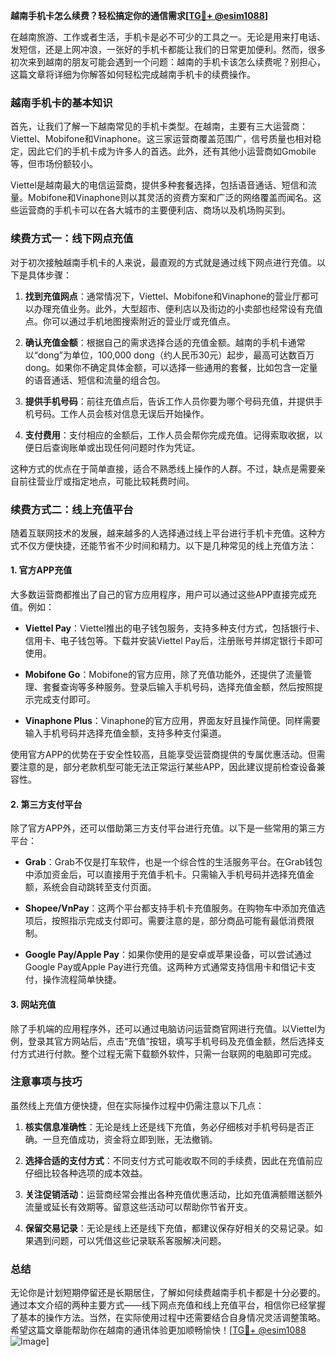 **越南手机卡怎么续费？轻松搞定你的通信需求[[TG💪+ @esim1088](https://t.me/s/esim1088)]**

在越南旅游、工作或者生活，手机卡是必不可少的工具之一。无论是用来打电话、发短信，还是上网冲浪，一张好的手机卡都能让我们的日常更加便利。然而，很多初次来到越南的朋友可能会遇到一个问题：越南的手机卡该怎么续费呢？别担心，这篇文章将详细为你解答如何轻松完成越南手机卡的续费操作。

### 越南手机卡的基本知识

首先，让我们了解一下越南常见的手机卡类型。在越南，主要有三大运营商：Viettel、Mobifone和Vinaphone。这三家运营商覆盖范围广，信号质量也相对稳定，因此它们的手机卡成为许多人的首选。此外，还有其他小运营商如Gmobile等，但市场份额较小。

Viettel是越南最大的电信运营商，提供多种套餐选择，包括语音通话、短信和流量。Mobifone和Vinaphone则以其灵活的资费方案和广泛的网络覆盖而闻名。这些运营商的手机卡可以在各大城市的主要便利店、商场以及机场购买到。

### 续费方式一：线下网点充值

对于初次接触越南手机卡的人来说，最直观的方式就是通过线下网点进行充值。以下是具体步骤：

1. **找到充值网点**：通常情况下，Viettel、Mobifone和Vinaphone的营业厅都可以办理充值业务。此外，大型超市、便利店以及街边的小卖部也经常设有充值点。你可以通过手机地图搜索附近的营业厅或充值点。

2. **确认充值金额**：根据自己的需求选择合适的充值金额。越南的手机卡通常以“dong”为单位，100,000 dong（约人民币30元）起步，最高可达数百万dong。如果你不确定具体金额，可以选择一些通用的套餐，比如包含一定量的语音通话、短信和流量的组合包。

3. **提供手机号码**：前往充值点后，告诉工作人员你要为哪个号码充值，并提供手机号码。工作人员会核对信息无误后开始操作。

4. **支付费用**：支付相应的金额后，工作人员会帮你完成充值。记得索取收据，以便日后查询账单或出现任何问题时作为凭证。

这种方式的优点在于简单直接，适合不熟悉线上操作的人群。不过，缺点是需要亲自前往营业厅或指定地点，可能比较耗费时间。

### 续费方式二：线上充值平台

随着互联网技术的发展，越来越多的人选择通过线上平台进行手机卡充值。这种方式不仅方便快捷，还能节省不少时间和精力。以下是几种常见的线上充值方法：

#### 1. 官方APP充值

大多数运营商都推出了自己的官方应用程序，用户可以通过这些APP直接完成充值。例如：

- **Viettel Pay**：Viettel推出的电子钱包服务，支持多种支付方式，包括银行卡、信用卡、电子钱包等。下载并安装Viettel Pay后，注册账号并绑定银行卡即可使用。
  
- **Mobifone Go**：Mobifone的官方应用，除了充值功能外，还提供了流量管理、套餐查询等多种服务。登录后输入手机号码，选择充值金额，然后按照提示完成支付即可。

- **Vinaphone Plus**：Vinaphone的官方应用，界面友好且操作简便。同样需要输入手机号码并选择充值金额，支持多种支付渠道。

使用官方APP的优势在于安全性较高，且能享受运营商提供的专属优惠活动。但需要注意的是，部分老款机型可能无法正常运行某些APP，因此建议提前检查设备兼容性。

#### 2. 第三方支付平台

除了官方APP外，还可以借助第三方支付平台进行充值。以下是一些常用的第三方平台：

- **Grab**：Grab不仅是打车软件，也是一个综合性的生活服务平台。在Grab钱包中添加资金后，可以直接用于充值手机卡。只需输入手机号码并选择充值金额，系统会自动跳转至支付页面。

- **Shopee/VnPay**：这两个平台都支持手机卡充值服务。在购物车中添加充值选项后，按照指示完成支付即可。需要注意的是，部分商品可能有最低消费限制。

- **Google Pay/Apple Pay**：如果你使用的是安卓或苹果设备，可以尝试通过Google Pay或Apple Pay进行充值。这两种方式通常支持信用卡和借记卡支付，操作流程简单快捷。

#### 3. 网站充值

除了手机端的应用程序外，还可以通过电脑访问运营商官网进行充值。以Viettel为例，登录其官方网站后，点击“充值”按钮，填写手机号码及充值金额，然后选择支付方式进行付款。整个过程无需下载额外软件，只需一台联网的电脑即可完成。

### 注意事项与技巧

虽然线上充值方便快捷，但在实际操作过程中仍需注意以下几点：

1. **核实信息准确性**：无论是线上还是线下充值，务必仔细核对手机号码是否正确。一旦充值成功，资金将立即到账，无法撤销。

2. **选择合适的支付方式**：不同支付方式可能收取不同的手续费，因此在充值前应仔细比较各种选项的成本效益。

3. **关注促销活动**：运营商经常会推出各种充值优惠活动，比如充值满额赠送额外流量或延长有效期等。留意这些活动可以帮助你节省开支。

4. **保留交易记录**：无论是线上还是线下充值，都建议保存好相关的交易记录。如果遇到问题，可以凭借这些记录联系客服解决问题。

### 总结

无论你是计划短期停留还是长期居住，了解如何续费越南手机卡都是十分必要的。通过本文介绍的两种主要方式——线下网点充值和线上充值平台，相信你已经掌握了基本的操作方法。当然，在实际使用过程中还需要结合自身情况灵活调整策略。希望这篇文章能帮助你在越南的通讯体验更加顺畅愉快！[[TG💪+ @esim1088](https://t.me/s/esim1088) ![Image](https://i.postimg.cc/4NQfJmqS/Snipaste-2025-05-13-00-14-12.png)]